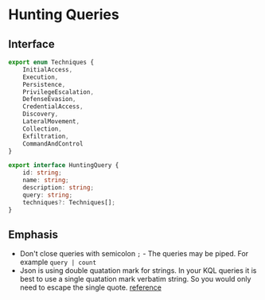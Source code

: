 # Hunting Queries

## Interface

```typescript
export enum Techniques {
    InitialAccess,
    Execution,
    Persistence,
    PrivilegeEscalation,
    DefenseEvasion,
    CredentialAccess,
    Discovery,
    LateralMovement,
    Collection,
    Exfiltration,
    CommandAndControl
}

export interface HuntingQuery {
    id: string;
    name: string;
    description: string;
    query: string;
    techniques?: Techniques[];
}
```

## Emphasis

* Don't close queries with semicolon `;` - The queries may be piped. For example `query | count`
* Json is using double quatation mark for strings. In your KQL queries it is best to use a single quatation mark verbatim string. So you would only need to escape the single quote. [reference](https://docs.microsoft.com/azure/kusto/query/scalar-data-types/string)
